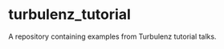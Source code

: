 turbulenz_tutorial
==================

A repository containing examples from Turbulenz tutorial talks.
